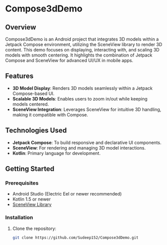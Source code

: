 # Compose3dDemo

## Overview
Compose3dDemo is an Android project that integrates 3D models within a Jetpack Compose environment, utilizing the SceneView library to render 3D content. This demo focuses on displaying, interacting with, and scaling 3D models with smooth centering. It highlights the combination of Jetpack Compose and SceneView for advanced UI/UX in mobile apps.

## Features
- **3D Model Display**: Renders 3D models seamlessly within a Jetpack Compose-based UI.
- **Scalable 3D Models**: Enables users to zoom in/out while keeping models centered.
- **SceneView Integration**: Leverages SceneView for intuitive 3D handling, making it compatible with Compose.

## Technologies Used
- **Jetpack Compose**: To build responsive and declarative UI components.
- **SceneView**: For rendering and managing 3D model interactions.
- **Kotlin**: Primary language for development.

## Getting Started

### Prerequisites
- Android Studio (Electric Eel or newer recommended)
- Kotlin 1.5 or newer
- [SceneView Library](https://github.com/SceneView/sceneview-android)

### Installation
1. Clone the repository:
   ```bash
   git clone https://github.com/Sudeep152/Compose3dDemo.git
